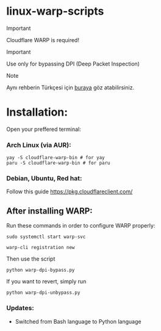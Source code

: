 # linux-warp-scripts

> [!IMPORTANT]
> Cloudflare WARP is required!

> [!IMPORTANT]
> Use only for bypassing DPI (Deep Packet Inspection)

> [!NOTE]
> Aynı rehberin Türkçesi için [buraya](https://github.com/mustafaby11/linux-warp-scripts/blob/main/README-tr.md) göz atabilirsiniz.

# Installation:
Open your preffered terminal:

### Arch Linux (via AUR):
```
yay -S cloudflare-warp-bin # for yay
paru -S cloudflare-warp-bin # for paru
```

### Debian, Ubuntu, Red hat:
Follow this guide
https://pkg.cloudflareclient.com/

## After installing WARP:
Run these commands in order to configure WARP properly:
```
sudo systemctl start warp-svc
```
```
warp-cli registration new
```
Then use the script
```
python warp-dpi-bypass.py
```
If you want to revert, simply run
```
python warp-dpi-unbypass.py
```

### Updates:

- Switched from Bash language to Python language
